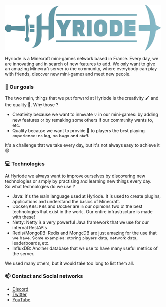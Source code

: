 ![A picture of our logo: its just our name but more beautiful](https://github.com/Hyriode/.github/blob/main/profile/banner.png?raw=true)

Hyriode is a Minecraft mini-games network based in France. Every day, we are innovating and in search of new features to add. We only want to give an amazing Minecraft server to the community, where everybody can play with friends, discover new mini-games and meet new people.

### 🧭 Our goals

The two main, things that we put forward at Hyriode is the creativity 🖌️ and the quality 💎. Why those ?

- Creativity because we want to innovate 💡 in our mini-games: by adding new features or by remaking some others if our community wants to, etc.
- Quality because we want to provide 🎁 to players the best playing experience: no lag, no bugs and stuff.

It's a challenge that we take every day, but it's not always easy to achieve it 😄


### 💻 Technologies

At Hyriode we always want to improve ourselves by discovering new technologies or simply by practising and learning new things every day.<br>
So what technologies do we use ?

- Java: it's the main language used at Hyriode. It is used to create plugins, applications and understand the basics of Minecraft.
- Docker/K8s: K8s and Docker are in our opinions two of the best technologies that exist in the world. Our entire infrastructure is made with these!
- Netty: Netty is a very powerful Java framework that we use for our internal RestAPIs
- Redis/MongoDB: Redis and MongoDB are just amazing for the use that we have. Some examples: storing players data, network data, leaderboards, etc.
- InfluxDB: Another database that we use to have many useful metrics of the server.

We used many others, but it would take too long to list them all.

### 📫 Contact and Social networks

- [Discord](https://discord.hyriode.fr)
- [Twitter](https://twitter.com/Hyriode)
- [YouTube](https://www.youtube.com/channel/UCvkUsOv7Rowlpb8O7KdwpsA)
